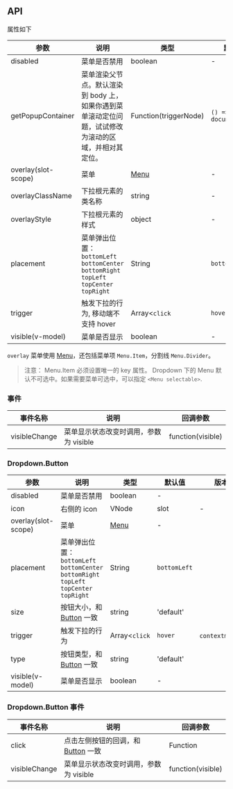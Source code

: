## API 

属性如下

| 参数 | 说明 | 类型 | 默认值 |
| --- | --- | --- | --- |
| disabled | 菜单是否禁用 | boolean | - |
| getPopupContainer | 菜单渲染父节点。默认渲染到 body 上，如果你遇到菜单滚动定位问题，试试修改为滚动的区域，并相对其定位。 | Function(triggerNode) | `() => document.body` |
| overlay(slot-scope) | 菜单 | [Menu](/components/menu-cn) | - |
| overlayClassName | 下拉根元素的类名称 | string | - |
| overlayStyle | 下拉根元素的样式 | object | - |
| placement | 菜单弹出位置：`bottomLeft` `bottomCenter` `bottomRight` `topLeft` `topCenter` `topRight` | String | `bottomLeft` |
| trigger | 触发下拉的行为, 移动端不支持 hover | Array<`click`|`hover`|`contextmenu`> | `['hover']` |
| visible(v-model) | 菜单是否显示 | boolean | - |

`overlay` 菜单使用 [Menu](/components/menu-cn/)，还包括菜单项 `Menu.Item`，分割线 `Menu.Divider`。

> 注意： Menu.Item 必须设置唯一的 key 属性。 Dropdown 下的 Menu 默认不可选中。如果需要菜单可选中，可以指定 `<Menu selectable>`.
### 事件 

| 事件名称 | 说明 | 回调参数 |
| --- | --- | --- |
| visibleChange | 菜单显示状态改变时调用，参数为 visible | function(visible) |

### Dropdown.Button 

| 参数 | 说明 | 类型 | 默认值 | 版本 |
| --- | --- | --- | --- | --- |
| disabled | 菜单是否禁用 | boolean | - |  |
| icon | 右侧的 icon | VNode | slot | - | 1.5.0 |
| overlay(slot-scope) | 菜单 | [Menu](/components/menu-cn/) | - |  |
| placement | 菜单弹出位置：`bottomLeft` `bottomCenter` `bottomRight` `topLeft` `topCenter` `topRight` | String | `bottomLeft` |  |
| size | 按钮大小，和 [Button](/components/button-cn/) 一致 | string | 'default' |  |
| trigger | 触发下拉的行为 | Array<`click`|`hover`|`contextmenu`> | `['hover']` |  |
| type | 按钮类型，和 [Button](/components/button-cn/) 一致 | string | 'default' |  |
| visible(v-model) | 菜单是否显示 | boolean | - |  |

### Dropdown.Button 事件 

| 事件名称 | 说明 | 回调参数 |
| --- | --- | --- |
| click | 点击左侧按钮的回调，和 [Button](/components/button-cn/) 一致 | Function |
| visibleChange | 菜单显示状态改变时调用，参数为 visible | function(visible) |